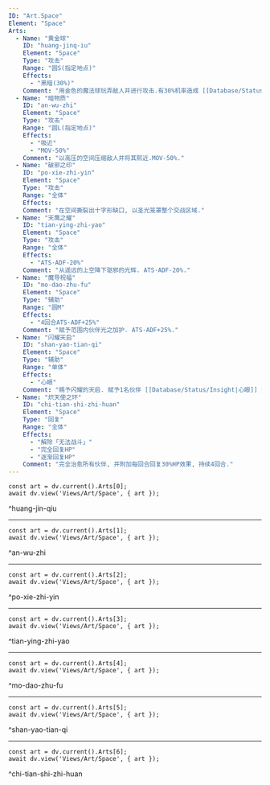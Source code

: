 ```yaml
---
ID: "Art.Space"
Element: "Space"
Arts:
  - Name: "黄金球"
    ID: "huang-jinq-iu"
    Element: "Space"
    Type: "攻击"
    Range: "圆S(指定地点)"
    Effects:
      - "黑暗(30%)"
    Comment: "用金色的魔法球玩弄敌人并进行攻击.有30%机率造成 [[Database/Status/Blind|黑暗]]."
  - Name: "暗物质"
    ID: "an-wu-zhi"
    Element: "Space"
    Type: "攻击"
    Range: "圆L(指定地点)"
    Effects:
      - "吸近"
      - "MOV-50%"
    Comment: "以高压的空间压缩敌人并将其熙近.MOV-50%."
  - Name: "破邪之印"
    ID: "po-xie-zhi-yin"
    Element: "Space"
    Type: "攻击"
    Range: "全体"
    Effects:
    Comment: "在空间撕裂出十字形缺口, 以圣光笼罩整个交战区域."
  - Name: "天鹰之耀"
    ID: "tian-ying-zhi-yao"
    Element: "Space"
    Type: "攻击"
    Range: "全体"
    Effects:
      - "ATS·ADF-20%"
    Comment: "从遥远的上空降下驱邪的光辉. ATS·ADF-20%."
  - Name: "魔导祝福"
    ID: "mo-dao-zhu-fu"
    Element: "Space"
    Type: "辅助"
    Range: "圆M"
    Effects:
      - "4回合ATS·ADF+25%"
    Comment: "赋予范围内伙伴光之加护. ATS·ADF+25%."
  - Name: "闪耀天启"
    ID: "shan-yao-tian-qi"
    Element: "Space"
    Type: "辅助"
    Range: "单体"
    Effects:
      - "心眼"
    Comment: "赐予闪耀的天启. 赋予1名伙伴 [[Database/Status/Insight|心眼]] 效果, 持续4回合."
  - Name: "炽天使之环"
    ID: "chi-tian-shi-zhi-huan"
    Element: "Space"
    Type: "回复"
    Range: "全体"
    Effects:
      - "解除「无法战斗」"
      - "完全回复HP"
      - "逐渐回复HP"
    Comment: "完全治愈所有伙伴, 并附加每回合回复30%HP效果, 持续4回合."
---
```

```dataviewjs
const art = dv.current().Arts[0];
await dv.view('Views/Art/Space', { art });
```
^huang-jin-qiu

---

```dataviewjs
const art = dv.current().Arts[1];
await dv.view('Views/Art/Space', { art });
```
^an-wu-zhi

---

```dataviewjs
const art = dv.current().Arts[2];
await dv.view('Views/Art/Space', { art });
```
^po-xie-zhi-yin

---

```dataviewjs
const art = dv.current().Arts[3];
await dv.view('Views/Art/Space', { art });
```
^tian-ying-zhi-yao

---

```dataviewjs
const art = dv.current().Arts[4];
await dv.view('Views/Art/Space', { art });
```
^mo-dao-zhu-fu

---

```dataviewjs
const art = dv.current().Arts[5];
await dv.view('Views/Art/Space', { art });
```
^shan-yao-tian-qi

---

```dataviewjs
const art = dv.current().Arts[6];
await dv.view('Views/Art/Space', { art });
```
^chi-tian-shi-zhi-huan